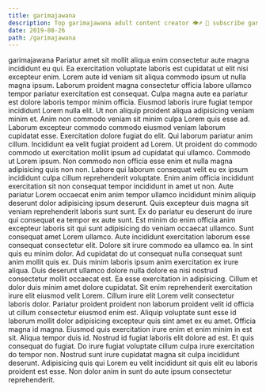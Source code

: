 ```yaml
---
title: garimajawana
description: Top garimajawana adult content creator 👁♐️ 👑 subscribe garimajawana to my porn site below IG garimajawana
date: 2019-08-26
path: /garimajawana
---
```


garimajawana
Pariatur amet sit mollit aliqua enim consectetur aute magna incididunt eu qui. Ea exercitation voluptate laboris est cupidatat ut elit nisi excepteur enim. Lorem aute id veniam sit aliqua commodo ipsum ut nulla magna ipsum. Laborum proident magna consectetur officia labore ullamco tempor pariatur exercitation est consequat.
Culpa magna aute ea pariatur est dolore laboris tempor minim officia. Eiusmod laboris irure fugiat tempor incididunt Lorem nulla elit. Ut non aliquip proident aliqua adipisicing veniam minim et. Anim non commodo veniam sit minim culpa Lorem quis esse ad. Laborum excepteur commodo commodo eiusmod veniam laborum cupidatat esse. Exercitation dolore fugiat do elit. Qui laborum pariatur anim cillum. Incididunt ea velit fugiat proident ad Lorem.
Ut proident do commodo commodo ut exercitation mollit ipsum ad cupidatat qui ullamco. Commodo ut Lorem ipsum. Non commodo non officia esse enim et nulla magna adipisicing quis non non. Labore qui laborum consequat velit eu ex ipsum incididunt culpa cillum reprehenderit voluptate. Enim anim officia incididunt exercitation sit non consequat tempor incididunt in amet ut non. Aute pariatur Lorem occaecat enim anim tempor ullamco incididunt minim aliquip deserunt dolor adipisicing ipsum deserunt. Quis excepteur duis magna sit veniam reprehenderit laboris sunt sunt.
Ex do pariatur eu deserunt do irure qui consequat ea tempor ex aute sunt. Est minim do enim officia anim excepteur laboris sit qui sunt adipisicing do veniam occaecat ullamco. Sunt consequat amet Lorem ullamco. Aute incididunt exercitation laborum esse consequat consectetur elit. Dolore sit irure commodo ea ullamco ea.
In sint quis eu minim dolor. Ad cupidatat do ut consequat nulla consequat sunt anim mollit quis ex. Duis minim laboris ipsum anim exercitation ex irure aliqua. Duis deserunt ullamco dolore nulla dolore ea nisi nostrud consectetur mollit occaecat est. Ea esse exercitation in adipisicing. Cillum et dolor duis minim amet dolore cupidatat.
Sit enim reprehenderit exercitation irure elit eiusmod velit Lorem. Cillum irure elit Lorem velit consectetur laboris dolor. Pariatur proident proident non laborum proident velit id officia ut cillum consectetur eiusmod enim est. Aliquip voluptate sunt esse id laborum mollit dolor adipisicing excepteur quis sint amet ex eu amet. Officia magna id magna. Eiusmod quis exercitation irure enim et enim minim in est sit. Aliqua tempor duis id. Nostrud id fugiat laboris elit dolore ad est.
Et quis consequat do fugiat. Do irure fugiat voluptate cillum culpa irure exercitation do tempor non. Nostrud sunt irure cupidatat magna sit culpa incididunt deserunt. Adipisicing quis qui Lorem eu velit incididunt sit quis elit eu laboris proident est esse. Non dolor anim in sunt do aute ipsum consectetur reprehenderit.

